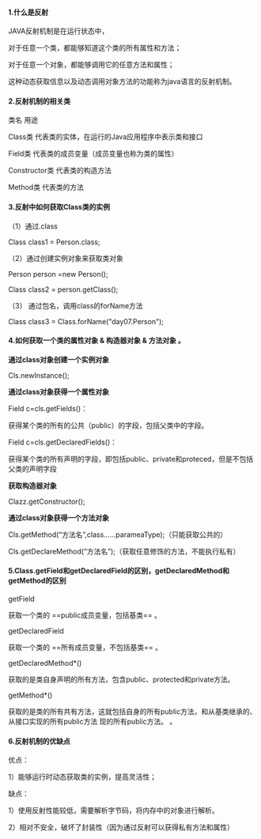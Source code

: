 

#### 1.什么是反射

JAVA反射机制是在运行状态中，

对于任意一个类，都能够知道这个类的所有属性和方法；

对于任意一个对象，都能够调用它的任意方法和属性；

这种动态获取信息以及动态调用对象方法的功能称为java语言的反射机制。



####  2.反射机制的相关类

类名	用途

Class类	代表类的实体，在运行的Java应用程序中表示类和接口

Field类	代表类的成员变量（成员变量也称为类的属性）

Constructor类	代表类的构造方法

Method类	代表类的方法


####  3.反射中如何获取Class类的实例
（1）通过.class

   Class class1 = Person.class;

（2）通过创建实例对象来获取类对象

 Person person =new Person();

 Class class2 = person.getClass();

（3） 通过包名，调用class的forName方法

Class class3 =  Class.forName("day07.Person");


####  4.如何获取一个类的属性对象 & 构造器对象 & 方法对象 。


**通过class对象创建一个实例对象**

Cls.newInstance();


**通过class对象获得一个属性对象**

 Field c=cls.getFields()：

 获得某个类的所有的公共（public）的字段，包括父类中的字段。

Field c=cls.getDeclaredFields()：

获得某个类的所有声明的字段，即包括public、private和proteced，但是不包括父类的声明字段


**获取构造器对象**

Clazz.getConstructor();


**通过class对象获得一个方法对象**

Cls.getMethod(“方法名”,class……parameaType);（只能获取公共的）

Cls.getDeclareMethod(“方法名”);（获取任意修饰的方法，不能执行私有）


####  5.Class.getField和getDeclaredField的区别，getDeclaredMethod和getMethod的区别

getField

获取一个类的 ==public成员变量，包括基类== 。

getDeclaredField

获取一个类的 ==所有成员变量，不包括基类== 。

 getDeclaredMethod*()

获取的是类自身声明的所有方法，包含public、protected和private方法。

getMethod*()

获取的是类的所有共有方法，这就包括自身的所有public方法，和从基类继承的、从接口实现的所有public方法 现的所有public方法。
。


####  6.反射机制的优缺点

优点：

1）能够运行时动态获取类的实例，提高灵活性；



缺点：

1）使用反射性能较低，需要解析字节码，将内存中的对象进行解析。

2）相对不安全，破坏了封装性（因为通过反射可以获得私有方法和属性）




